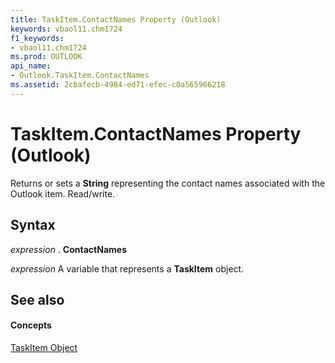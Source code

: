 ```yaml
---
title: TaskItem.ContactNames Property (Outlook)
keywords: vbaol11.chm1724
f1_keywords:
- vbaol11.chm1724
ms.prod: OUTLOOK
api_name:
- Outlook.TaskItem.ContactNames
ms.assetid: 2cbafecb-4984-ed71-efec-c0a565966218
---
```



# TaskItem.ContactNames Property (Outlook)

Returns or sets a  **String** representing the contact names associated with the Outlook item. Read/write.


## Syntax

 _expression_ . **ContactNames**

 _expression_ A variable that represents a **TaskItem** object.


## See also


#### Concepts


[TaskItem Object](taskitem-object-outlook.md)

